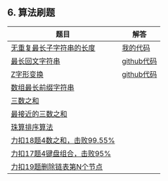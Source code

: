 ## 6. 算法刷题

|题目|解答  |
|--|--|
|[无重复最长子字符串的长度](https://leetcode-cn.com/problems/longest-substring-without-repeating-characters/submissions/)  |  [我的代码](https://github.com/HouChenggong/springboot_dubbo/blob/master/tools/src/main/java/cn/net/health/tools/str/LengthOfLongestSubstring.java)|
|[最长回文字符串](https://leetcode-cn.com/problems/longest-palindromic-substring/)| [github代码](https://github.com/HouChenggong/springboot_dubbo/blob/master/tools/src/main/java/cn/net/health/tools/str/LongestPalindrome.java)  |
|[Z字形变换](https://leetcode-cn.com/problems/zigzag-conversion/)|[github代码](https://github.com/HouChenggong/springboot_dubbo/commit/2a17b3de081d26386e0160ae0a5a6d6635d74658)|
|[数组最长前缀字符串](https://github.com/HouChenggong/springboot_dubbo/blob/master/tools/src/main/java/cn/net/health/tools/list/ZuiChang.java)||
|[三数之和](https://github.com/HouChenggong/springboot_dubbo/blob/master/tools/src/main/java/cn/net/health/tools/list/SanShu.java)||
|[最接近的三数之和](https://github.com/HouChenggong/springboot_dubbo/blob/master/tools/src/main/java/cn/net/health/tools/list/SanShu.java)||
|[珠算排序算法](https://github.com/HouChenggong/springboot_dubbo/blob/master/tools/src/main/java/cn/net/health/tools/list/ThreadSort.java)||
|[力扣18题4数之和，击败99.55%](https://github.com/HouChenggong/springboot_dubbo/blob/master/tools/src/main/java/cn/net/health/tools/list/SiShu3.java)||
|[力扣17题4键盘组合，击败95%](https://github.com/HouChenggong/springboot_dubbo/blob/master/tools/src/main/java/cn/net/health/tools/list/JianPan.java)||
|[力扣19题删除链表第N个节点](https://github.com/HouChenggong/springboot_dubbo/blob/master/tools/src/main/java/cn/net/health/tools/node/ListNodeTest.java)||
